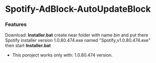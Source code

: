 # Spotify-AdBlock-AutoUpdateBlock
### Features
Download:
**Installer.bat**
create near folder with name *bin* and put there Spotify installer version 1.0.80.474.exe named "Spotify_v1.0.80.474.exe" then start **Installer.bat**

- This poroject works only with: 1.0.80.474 version.
